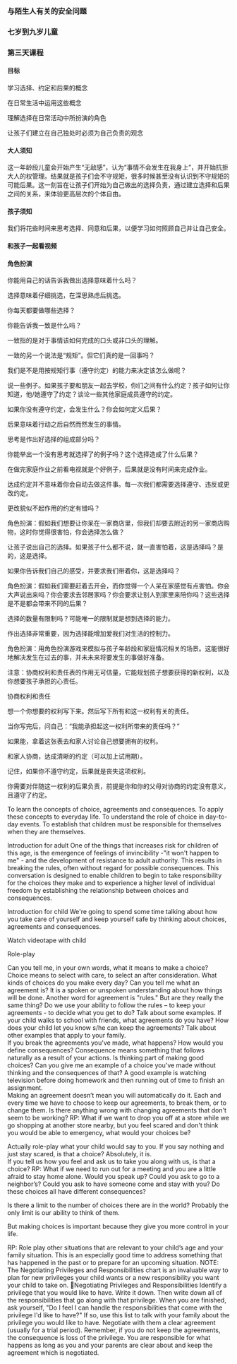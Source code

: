 ### 与陌生人有关的安全问题

### 七岁到九岁儿童

### 第三天课程

#### 目标

学习选择、约定和后果的概念

在日常生活中运用这些概念

理解选择在日常活动中所扮演的角色

让孩子们建立在自己独处时必须为自己负责的观念

#### 大人须知

这一年龄段儿童会开始产生“无敌感”，认为“事情不会发生在我身上”，并开始抗拒大人的权管理。结果就是孩子们会不守规矩，很多时候甚至没有认识到不守规矩的可能后果。这一刻旨在让孩子们开始为自己做出的选择负责，通过建立选择和后果之间的关系，来体验更高层次的个体自由。

#### 孩子须知

我们将花些时间来思考选择、同意和后果，以便学习如何照顾自己并让自己安全。

#### 和孩子一起看视频

#### 角色扮演

你能用自己的话告诉我做出选择意味着什么吗？

选择意味着仔细挑选，在深思熟虑后挑选。

你每天都要做哪些选择？

你能告诉我一致是什么吗？

一致指的是对于事情该如何完成的口头或非口头的理解。

一致的另一个说法是“规矩”。但它们真的是一回事吗？

我们是不是用按规矩行事（遵守约定）的能力来决定该怎么做呢？

说一些例子。如果孩子要和朋友一起去学校，你们之间有什么约定？孩子如何让你知道，他/她遵守了约定？谈论一些其他家庭成员遵守的约定。

如果你没有遵守约定，会发生什么？你会如何定义后果？

后果意味着行动之后自然而然发生的事情。

思考是作出好选择的组成部分吗？

你能举出一个没有思考就选择了的例子吗？这个选择造成了什么后果？

在做完家庭作业之前看电视就是个好例子，后果就是没有时间来完成作业。

达成约定并不意味着你会自动去做这件事。每一次我们都需要选择遵守、违反或更改约定。

更改貌似不起作用的约定有错吗？

角色扮演：假如我们想要让你呆在一家商店里，但我们却要去附近的另一家商店购物，这时你觉得很害怕，你会选择怎么做？

让孩子说出自己的选择。如果孩子什么都不说，就一直害怕着，这是选择吗？是的，这是选择。

如果你告诉我们自己的感受，并要求我们带着你，这是选择吗？

角色扮演：假如我们需要赶着去开会，而你觉得一个人呆在家感觉有点害怕。你会大声说出来吗？你会要求去邻居家吗？你会要求让别人到家里来陪你吗？这些选择是不是都会带来不同的后果？

选择的数量有限制吗？可能唯一的限制就是想到选择的能力。

作出选择非常重要，因为选择能增加爱我们对生活的控制力。

角色扮演：用角色扮演游戏来模拟与孩子年龄段和家庭情况相关的场景。这能很好地解决发生在过去的事，并未未来将要发生的事做好准备。

注意：协商权利和责任表的作用无可估量，它能规划孩子想要获得的新权利，以及你想要孩子承担的心责任。

协商权利和责任

想一个你想要的权利写下来。然后写下所有和这一权利有关的责任。

当你写完后，问自己：“我能承担起这一权利所带来的责任吗？”

如果能，拿着这张表去和家人讨论自己想要拥有的权利。

和家人协商，达成清晰的约定（可以加上试用期）。

记住，如果你不遵守约定，后果就是丧失这项权利。

你需要对伴随这一权利的后果负责，前提是你和你的父母对协商的约定没有意义，且遵守了约定。

To learn the concepts of choice, agreements and consequences.
To apply these concepts to everyday life.
To understand the role of choice in day-to-day   events.
To establish that children must be responsible for themselves when they are themselves.

Introduction for adult
One of the things that increases risk for children of this age, is the emergence of feelings of invincibility -"it won't happen to me" - and the development of resistance to adult authority. This results in breaking the rules, often without regard for possible consequences. This conversation is designed to enable children to begin to take responsibility for the choices they make and to experience a higher level of individual freedom by establishing the relationship between choices and consequences.

Introduction for child
We're going to spend some time talking about how you take care of yourself and keep yourself safe by thinking about choices, agreements and consequences. 

Watch videotape with child

Role-play

Can you tell me, in your own words, what it means to make a choice?
Choice means to select with care, to select an after consideration.
What kinds of choices do you make every day? 
Can you tell me what an agreement is?
It is a spoken or unspoken understanding about how things will be done.
Another word for agreement is "rules." But are they really the same thing?
Do we use your ability to follow the rules – to keep your agreements - to decide what you get to do?
Talk about some examples.  If your child walks to school with friends, what agreements do you have?  How does your child let you know s/he can keep the agreements?  Talk about other examples that apply to your family.  
If you break the agreements you've made, what happens?  How would you define consequences?
Consequence means something that follows naturally as a result of your actions.
Is thinking part of making good choices?
Can you give me an example of a choice you've made without thinking and the consequences of that?
A good example is watching television before doing homework and then running out of time to finish an assignment.  
Making an agreement doesn’t mean you will automatically do it.  Each and every time we have to choose to keep our agreements, to break them, or to change them.
Is there anything wrong with changing agreements that don't seem to be working?
RP:  What if we want to drop you off at a store while we go shopping at another store nearby, but you feel scared and don't think you would be able to emergency, what would your choices be?

Actually role-play what your child would say to you.  If you say nothing and just stay scared, is that a choice?  Absolutely, it is.  
If you tell us how you feel and ask us to take you along with us, is that a choice?
RP:   What if we need to run out for a meeting and you are a little afraid to stay home alone.  Would you speak up?  Could you ask to go to a neighbor’s?  Could you ask to have someone come and stay with you?  Do these choices all have different consequences? 

Is there a limit to the number of choices there are in the world?  Probably the only limit is our ability to think of them.

But making choices is important because they give you more control in your life.

RP:   Role play other situations that are relevant to your child’s age and your family situation.  This is an especially good time to address something that has happened in the past or to prepare for an upcoming situation.
NOTE:  The Negotiating Privileges and Responsibilities chart is an invaluable way to plan for new privileges your child wants or a new responsibility you want your child to take on.  Negotiating Privileges and Responsibilities
Identify a privilege that you would like to have. Write it down. Then write down all of the responsibilities that go along with that privilege.
When you are finished, ask yourself, "Do I feel I can handle the responsibilities that come with the privilege I'd like to have?"
 If so, use this list to talk with your family about the privilege you would like to have. 
Negotiate with them a clear agreement (usually for a trial period). 
Remember, if you do not keep the agreements, the consequence is loss of the privilege. 
You are responsible for what happens as long as you and your parents are clear about and keep the agreement which is negotiated.